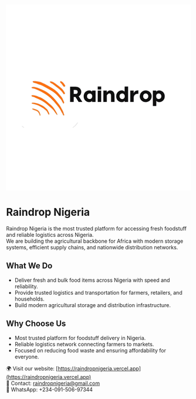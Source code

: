 ![Raindrop Logo](https://github.com/raindropnigeria/raindropnigeria/blob/main/raindrop-logo.jpg)
# Raindrop Nigeria

Raindrop Nigeria is the most trusted platform for accessing fresh foodstuff and reliable logistics across Nigeria.  
We are building the agricultural backbone for Africa with modern storage systems, efficient supply chains, and nationwide distribution networks.  

## What We Do
- Deliver fresh and bulk food items across Nigeria with speed and reliability.  
- Provide trusted logistics and transportation for farmers, retailers, and households.  
- Build modern agricultural storage and distribution infrastructure.  

## Why Choose Us
- Most trusted platform for foodstuff delivery in Nigeria.  
- Reliable logistics network connecting farmers to markets.  
- Focused on reducing food waste and ensuring affordability for everyone.  

🌍 Visit our website: [https://raindropnigeria.vercel.app](https://raindropnigeria.vercel.app)  
📧 Contact: raindropnigeria@gmail.com  
📱 WhatsApp: +234-091-506-97344
